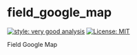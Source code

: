 # field_google_map

[![style: very good analysis][very_good_analysis_badge]][very_good_analysis_link]
[![License: MIT][license_badge]][license_link]

Field Google Map

[license_badge]: https://img.shields.io/badge/license-MIT-blue.svg
[license_link]: https://opensource.org/licenses/MIT
[very_good_analysis_badge]: https://img.shields.io/badge/style-very_good_analysis-B22C89.svg
[very_good_analysis_link]: https://pub.dev/packages/very_good_analysis